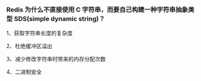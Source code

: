 ### Redis 为什么不直接使用 C 字符串，而要自己构建一种字符串抽象类型 SDS(simple dynamic string)？

1、获取字符串长度的复杂度

2、杜绝缓冲区溢出

3、减少修改字符串时带来的内存分配次数

4、二进制安全
